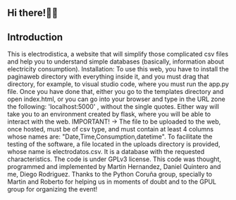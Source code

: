 ## Hi there!👋🏼
## Introduction
This is electrodistica, a website that will simplify those complicated csv files and help you to understand simple databases (basically, information about electricity consumption). 
Installation:
To use this web, you have to install the paginaweb directory with everything inside it, and you must drag that directory, for example, to visual studio code, where you must run the app.py file.
Once you have done that, either you go to the templates directory and open index.html, or you can go into your browser and type in the URL zone
the following: 'localhost:5000' , without the single quotes. Either way will take you to an environment created by flask, where you will be able to interact with the web.
IMPORTANT! -> The file to be uploaded to the web, once hosted, must be of csv type, and must contain at least 4 columns whose names are: "Date,Time,Consumption,datetime". To facilitate the testing of the software, a file located in the uploads directory is provided, whose name is electrodatos.csv. It is a database with the requested characteristics.
The code is under GPLv3 license.
This code was thought, programmed and implemented by Martin Hernandez, Daniel Quintero and me, Diego Rodriguez. 
Thanks to the Python Coruña group, specially to Martin and Roberto for helping us in moments of doubt and to the GPUL group for organizing the event!
